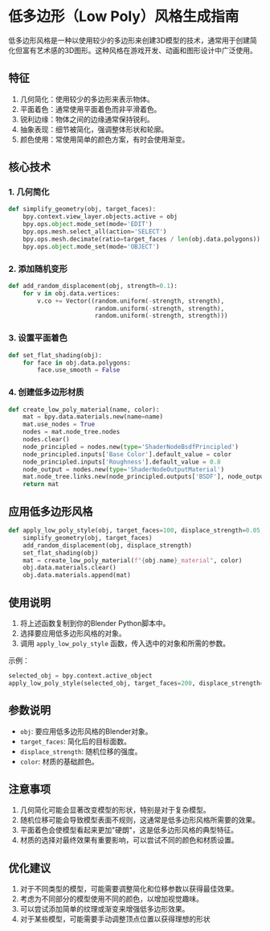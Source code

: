 # 低多边形（Low Poly）风格生成指南

低多边形风格是一种以使用较少的多边形来创建3D模型的技术，通常用于创建简化但富有艺术感的3D图形。这种风格在游戏开发、动画和图形设计中广泛使用。

## 特征

1. 几何简化：使用较少的多边形来表示物体。
2. 平面着色：通常使用平面着色而非平滑着色。
3. 锐利边缘：物体之间的边缘通常保持锐利。
4. 抽象表现：细节被简化，强调整体形状和轮廓。
5. 颜色使用：常使用简单的颜色方案，有时会使用渐变。

## 核心技术

### 1. 几何简化

```python
def simplify_geometry(obj, target_faces):
    bpy.context.view_layer.objects.active = obj
    bpy.ops.object.mode_set(mode='EDIT')
    bpy.ops.mesh.select_all(action='SELECT')
    bpy.ops.mesh.decimate(ratio=target_faces / len(obj.data.polygons))
    bpy.ops.object.mode_set(mode='OBJECT')
```

### 2. 添加随机变形

```python
def add_random_displacement(obj, strength=0.1):
    for v in obj.data.vertices:
        v.co += Vector((random.uniform(-strength, strength),
                        random.uniform(-strength, strength),
                        random.uniform(-strength, strength)))
```

### 3. 设置平面着色

```python
def set_flat_shading(obj):
    for face in obj.data.polygons:
        face.use_smooth = False
```

### 4. 创建低多边形材质

```python
def create_low_poly_material(name, color):
    mat = bpy.data.materials.new(name=name)
    mat.use_nodes = True
    nodes = mat.node_tree.nodes
    nodes.clear()
    node_principled = nodes.new(type='ShaderNodeBsdfPrincipled')
    node_principled.inputs['Base Color'].default_value = color
    node_principled.inputs['Roughness'].default_value = 0.8
    node_output = nodes.new(type='ShaderNodeOutputMaterial')
    mat.node_tree.links.new(node_principled.outputs['BSDF'], node_output.inputs['Surface'])
    return mat
```

## 应用低多边形风格

```python
def apply_low_poly_style(obj, target_faces=100, displace_strength=0.05, color=(0.8, 0.4, 0.2, 1)):
    simplify_geometry(obj, target_faces)
    add_random_displacement(obj, displace_strength)
    set_flat_shading(obj)
    mat = create_low_poly_material(f"{obj.name}_material", color)
    obj.data.materials.clear()
    obj.data.materials.append(mat)
```

## 使用说明

1. 将上述函数复制到你的Blender Python脚本中。
2. 选择要应用低多边形风格的对象。
3. 调用 `apply_low_poly_style` 函数，传入选中的对象和所需的参数。

示例：
```python
selected_obj = bpy.context.active_object
apply_low_poly_style(selected_obj, target_faces=200, displace_strength=0.03, color=(0.2, 0.8, 0.4, 1))
```

## 参数说明

- `obj`: 要应用低多边形风格的Blender对象。
- `target_faces`: 简化后的目标面数。
- `displace_strength`: 随机位移的强度。
- `color`: 材质的基础颜色。

## 注意事项

1. 几何简化可能会显著改变模型的形状，特别是对于复杂模型。
2. 随机位移可能会导致模型表面不规则，这通常是低多边形风格所需要的效果。
3. 平面着色会使模型看起来更加"硬朗"，这是低多边形风格的典型特征。
4. 材质的选择对最终效果有重要影响，可以尝试不同的颜色和材质设置。

## 优化建议

1. 对于不同类型的模型，可能需要调整简化和位移参数以获得最佳效果。
2. 考虑为不同部分的模型使用不同的颜色，以增加视觉趣味。
3. 可以尝试添加简单的纹理或渐变来增强低多边形效果。
4. 对于某些模型，可能需要手动调整顶点位置以获得理想的形状